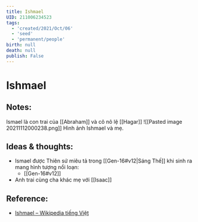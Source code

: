 ```yaml
---
title: Ishmael
UID: 211006234523
tags:
  - 'created/2021/Oct/06'
  - 'seed'
  - 'permanent/people'
birth: null
death: null
publish: False
---
```

# Ishmael

## Notes:
Ismael là con trai của [[Abraham]] và cô nô lệ [[Hagar]]
![[Pasted image 20211112000238.png]]
Hình ảnh Ishmael và mẹ.

## Ideas & thoughts:
- Ismael được Thiên sứ miêu tả trong [[Gen-16#v12|Sáng Thế]] khi sinh ra mang hình tượng nổi loạn: 
	- [[Gen-16#v12]]
- Anh trai cùng cha khác mẹ với [[Isaac]]

## Reference:
- [Ishmael – Wikipedia tiếng Việt](https://vi.wikipedia.org/wiki/Ishmael)